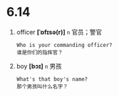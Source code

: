 # 6.14

1. officer **[ˈɒfɪsə(r)]** `n` 官员；警官

   ```
   Who is your commanding officer?
   谁是你们的指挥官？
   ```

2. boy **[bɔɪ]** `n` 男孩

   ```
   What's that boy's name?
   那个男孩叫什么名字？
   ```

